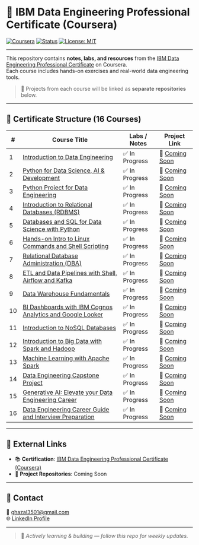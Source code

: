 # 🧠 IBM Data Engineering Professional Certificate (Coursera)

[![Coursera](https://img.shields.io/badge/Coursera-IBM%20Data%20Engineering-blue?logo=coursera)](https://www.coursera.org/professional-certificates/ibm-data-engineer)
[![Status](https://img.shields.io/badge/Status-In%20Progress-yellow)](#)
[![License: MIT](https://img.shields.io/badge/License-MIT-green.svg)](https://opensource.org/licenses/MIT)

---

This repository contains **notes, labs, and resources** from the [IBM Data Engineering Professional Certificate](https://www.coursera.org/professional-certificates/ibm-data-engineer) on Coursera.  
Each course includes hands-on exercises and real-world data engineering tools.

> 🚀 Projects from each course will be linked as **separate repositories** below.

---

## 📘 Certificate Structure (16 Courses)

| #  | Course Title                                                                                       | Labs / Notes | Project Link |
|----|-----------------------------------------------------------------------------------------------------|--------------|--------------|
| 1  | [Introduction to Data Engineering](#)                                                              | ✅ In Progress | 🔗 [Coming Soon](#) |
| 2  | [Python for Data Science, AI & Development](#)                                                     | ✅ In Progress | 🔗 [Coming Soon](#) |
| 3  | [Python Project for Data Engineering](#)                                                            | ✅ In Progress | 🔗 [Coming Soon](#) |
| 4  | [Introduction to Relational Databases (RDBMS)](#)                                                  | ✅ In Progress | 🔗 [Coming Soon](#) |
| 5  | [Databases and SQL for Data Science with Python](#)                                                | ✅ In Progress | 🔗 [Coming Soon](#) |
| 6  | [Hands-on Intro to Linux Commands and Shell Scripting](#)                                          | ✅ In Progress | 🔗 [Coming Soon](#) |
| 7  | [Relational Database Administration (DBA)](#)                                                      | ✅ In Progress | 🔗 [Coming Soon](#) |
| 8  | [ETL and Data Pipelines with Shell, Airflow and Kafka](#)                                          | ✅ In Progress | 🔗 [Coming Soon](#) |
| 9  | [Data Warehouse Fundamentals](#)                                                                   | ✅ In Progress | 🔗 [Coming Soon](#) |
| 10 | [BI Dashboards with IBM Cognos Analytics and Google Looker](#)                                     | ✅ In Progress | 🔗 [Coming Soon](#) |
| 11 | [Introduction to NoSQL Databases](#)                                                               | ✅ In Progress | 🔗 [Coming Soon](#) |
| 12 | [Introduction to Big Data with Spark and Hadoop](#)                                                | ✅ In Progress | 🔗 [Coming Soon](#) |
| 13 | [Machine Learning with Apache Spark](#)                                                            | ✅ In Progress | 🔗 [Coming Soon](#) |
| 14 | [Data Engineering Capstone Project](#)                                                             | ✅ In Progress | 🔗 [Coming Soon](#) |
| 15 | [Generative AI: Elevate your Data Engineering Career](#)                                           | ✅ In Progress | 🔗 [Coming Soon](#) |
| 16 | [Data Engineering Career Guide and Interview Preparation](#)                                       | ✅ In Progress | 🔗 [Coming Soon](#) |

---

## 🔗 External Links

- 📚 **Certification**: [IBM Data Engineering Professional Certificate (Coursera)](https://www.coursera.org/professional-certificates/ibm-data-engineer)
- 📁 **Project Repositories**: Coming Soon

---

## 📩 Contact

📧 [ghazal3501@gmail.com](mailto:ghazal3501@gmail.com)  
🌐 [LinkedIn Profile](https://linkedin.com/in/ghazaleashar)

---

> 🌱 *Actively learning & building — follow this repo for weekly updates.*
